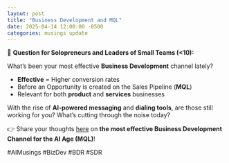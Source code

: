 ```yaml
---
layout: post
title: "Business Development and MQL"
date: 2025-04-14 12:00:00 -0500
categories: musings update
---
```


📣 **Question for Solopreneurs and Leaders of Small Teams (<10):**

What’s been your most effective **Business Development** channel lately?

- **Effective** = Higher conversion rates
- Before an Opportunity is created on the Sales Pipeline (**MQL**)
- Relevant for both **product** and **services** businesses

With the rise of **AI-powered messaging** and **dialing tools**, are those still working for you? What’s cutting through the noise today?

👉 Share your thoughts [here](https://www.linkedin.com/feed/update/urn:li:activity:7317491396943183872/) on **the most effective Business Development Channel for the AI Age (MQL)**!

#AIMusings #BizDev #BDR #SDR